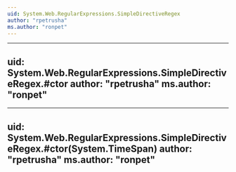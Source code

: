 ```yaml
---
uid: System.Web.RegularExpressions.SimpleDirectiveRegex
author: "rpetrusha"
ms.author: "ronpet"
---
```


---
uid: System.Web.RegularExpressions.SimpleDirectiveRegex.#ctor
author: "rpetrusha"
ms.author: "ronpet"
---

---
uid: System.Web.RegularExpressions.SimpleDirectiveRegex.#ctor(System.TimeSpan)
author: "rpetrusha"
ms.author: "ronpet"
---
